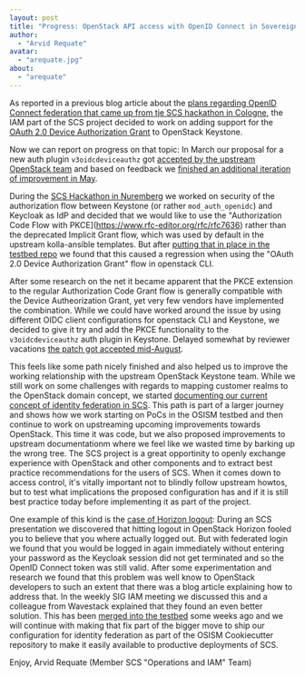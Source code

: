 ```yaml
---
layout: post
title: "Progress: OpenStack API access with OpenID Connect in Sovereign Cloud Stack"
author:
  - "Arvid Requate"
avatar:
  - "arequate.jpg"
about:
  - "arequate"
---
```


As reported in a previous blog article about the [plans regarding OpenID Connect federation that came up from
tje SCS hackathon in Cologne](https://scs.community/2023/01/05/sig-iam-openstack-cli-with-federation/), the IAM part of
the SCS project decided to work on adding support for the [OAuth 2.0 Device Authorization
Grant](https://www.rfc-editor.org/rfc/rfc8628) to OpenStack Keystone.

Now we can report on progress on that topic: In March our proposal for a new auth plugin `v3oidcdeviceauthz` got
[accepted by the upstream OpenStack team](https://review.opendev.org/c/openstack/keystoneauth/+/869876) and
based on feedback we [finished an additional iteration of improvement in May](https://review.opendev.org/c/openstack/keystoneauth/+/876893).

During the [SCS Hackathon in Nuremberg](https://scs.community/2023/03/31/hackathon-nuernberg/) we worked on security
of the authorization flow between Keystone (or rather `mod_auth_openidc`) and Keycloak as IdP and decided that we
would like to use the "Authorization Code Flow with PKCE](https://www.rfc-editor.org/rfc/rfc7636) rather than the deprecated Implicit Grant flow, which
was used by default in the upstream kolla-ansible templates. But after [putting that in place in the testbed
repo](https://github.com/osism/testbed/commits/main/environments/kolla/files/overlays/keystone/wsgi-keystone.conf)
we found that this caused a regression when using the "OAuth 2.0 Device Authorization Grant" flow in openstack CLI.

After some research on the net it became apparent that the PKCE extension to the regular Authorization Code Grant flow
is generally compatible with the Device Autheorization Grant, yet very few vendors have implemented the combination.
While we could have worked around the issue by using different OIDC client configurations for openstack CLI and
Keystone, we decided to give it try and add the PKCE functionality to the `v3oidcdeviceauthz` auth plugin in Keystone.
Delayed somewhat by reviewer vacations [the patch got accepted mid-August](https://review.opendev.org/c/openstack/keystoneauth/+/883852).

This feels like some path nicely finished and also helped us to improve the working relationship with the upstream
OpenStack Keystone team. While we still work on some challenges with regards to mapping customer realms to the OpenStack
domain concept, we started [documenting our current concept of identity federation in SCS](https://docs-staging.scs.community/docs/iam/identity-federation-in-scs). This path is part of a larger journey and shows how we work starting on PoCs in the OSISM testbed
and then continue to work on upstreaming upcoming improvements towards OpenStack. This time it was code, but we also
proposed improvements to upstream documentationm where we feel like we wasted time by barking up the wrong tree.
The SCS project is a great opportinity to openly exchange experience with OpenStack and other components and
to extract best practice recommendations for the users of SCS. When it comes down to access control, it's vitally
important not to blindly follow upstream howtos, but to test what implications the proposed configuration has
and if it is still best practice today before implementing it as part of the project.

One example of this kind is the [case of Horizon logout](https://github.com/SovereignCloudStack/issues/issues/347):
During an SCS presentation we discovered that hitting logout
in OpenStack Horizon fooled you to believe that you where actually logged out. But with federated login
we found that you would be logged in again immediately without entering your password as the Keycloak session
did not get terminated and so the OpenID Connect token was still valid. After some experimentation and research
we found that this problem was well know to OpenStack developers to such an extent that there was a blog article
explaining how to address that. In the weekly SIG IAM meeting we discussed this and a colleague from Wavestack
explained that they found an even better solution.
This has been [merged into the testbed](https://github.com/osism/testbed/pull/1717) some weeks ago
and we will continue with making that fix part of the bigger move to ship our configuration for identity federation
as part of the OSISM Cookiecutter repository to make it easily available to productive deployments of SCS.

Enjoy,
Arvid Requate (Member SCS "Operations and IAM" Team)
